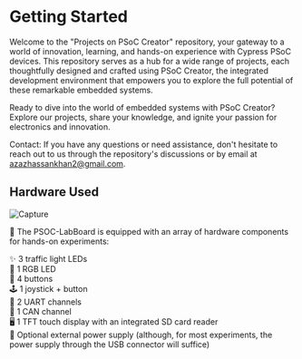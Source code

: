 
# Getting Started

Welcome to the "Projects on PSoC Creator" repository, your gateway to a world of innovation, learning, and hands-on experience with Cypress PSoC devices. This repository serves as a hub for a wide range of projects, each thoughtfully designed and crafted using PSoC Creator, the integrated development environment that empowers you to explore the full potential of these remarkable embedded systems.

Ready to dive into the world of embedded systems with PSoC Creator? Explore our projects, share your knowledge, and ignite your passion for electronics and innovation.

Contact: If you have any questions or need assistance, don't hesitate to reach out to us through the repository's discussions or by email at azazhassankhan2@gmail.com.

## Hardware Used
![Capture](https://github.com/AzazHassankhan/PSoC_Creator/assets/92155897/342d93af-42fe-4420-b962-fb772e425cc4)

🔬 The PSOC-LabBoard is equipped with an array of hardware components for hands-on experiments:

✨ 3 traffic light LEDs  
🌈 1 RGB LED  
🔘 4 buttons  
🕹️ 1 joystick + button  
🔄 2 UART channels  
🚗 1 CAN channel  
🖥️ 1 TFT touch display with an integrated SD card reader  
🔌 Optional external power supply (although, for most experiments, the power supply through the USB connector will suffice)  
